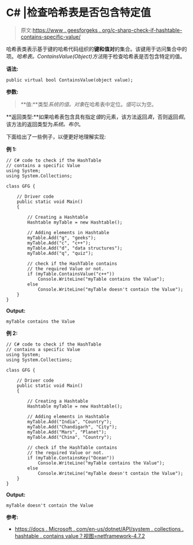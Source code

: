 # C# |检查哈希表是否包含特定值

> 原文:[https://www . geesforgeks . org/c-sharp-check-if-hashtable-contains-specific-value/](https://www.geeksforgeeks.org/c-sharp-check-if-the-hashtable-contains-a-specific-value/)

哈希表类表示基于键的哈希代码组织的**键和值对**的集合。该键用于访问集合中的项。*哈希表。ContainsValue(Object)方法*用于检查哈希表是否包含特定的值。

**语法:**

```
public virtual bool ContainsValue(object value);

```

**参数:**

> **值:**类型*系统的值。对象*在哈希表中定位。*值*可以为空。

**返回类型:**如果哈希表包含具有指定*值*的元素，该方法返回*真*，否则返回*假*。该方法的返回类型为*系统。布尔*。

下面给出了一些例子，以便更好地理解实现:

**例 1:**

```
// C# code to check if the HashTable
// contains a specific Value
using System;
using System.Collections;

class GFG {

    // Driver code
    public static void Main()
    {

        // Creating a Hashtable
        Hashtable myTable = new Hashtable();

        // Adding elements in Hashtable
        myTable.Add("g", "geeks");
        myTable.Add("c", "c++");
        myTable.Add("d", "data structures");
        myTable.Add("q", "quiz");

        // check if the HashTable contains
        // the required Value or not.
        if (myTable.ContainsValue("c++"))
            Console.WriteLine("myTable contains the Value");
        else
            Console.WriteLine("myTable doesn't contain the Value");
    }
}
```

**Output:**

```
myTable contains the Value

```

**例 2:**

```
// C# code to check if the HashTable
// contains a specific Value
using System;
using System.Collections;

class GFG {

    // Driver code
    public static void Main()
    {

        // Creating a Hashtable
        Hashtable myTable = new Hashtable();

        // Adding elements in Hashtable
        myTable.Add("India", "Country");
        myTable.Add("Chandigarh", "City");
        myTable.Add("Mars", "Planet");
        myTable.Add("China", "Country");

        // check if the HashTable contains
        // the required Value or not.
        if (myTable.ContainsKey("Ocean"))
            Console.WriteLine("myTable contains the Value");
        else
            Console.WriteLine("myTable doesn't contain the Value");
    }
}
```

**Output:**

```
myTable doesn't contain the Value

```

**参考:**

*   [https://docs . Microsoft . com/en-us/dotnet/API/system . collections . hashtable . contains value？视图=netframework-4.7.2](https://docs.microsoft.com/en-us/dotnet/api/system.collections.hashtable.containsvalue?view=netframework-4.7.2)